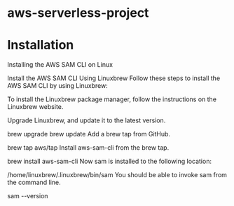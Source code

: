 # aws-serverless-project

# Installation

Installing the AWS SAM CLI on Linux

Install the AWS SAM CLI Using Linuxbrew
Follow these steps to install the AWS SAM CLI by using Linuxbrew:

To install the Linuxbrew package manager, follow the instructions on the Linuxbrew website.

Upgrade Linuxbrew, and update it to the latest version.

brew upgrade
brew update
Add a brew tap from GitHub.

brew tap aws/tap
Install aws-sam-cli from the brew tap.

brew install aws-sam-cli
Now sam is installed to the following location:

/home/linuxbrew/.linuxbrew/bin/sam
You should be able to invoke sam from the command line.

sam --version

